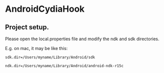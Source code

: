 # AndroidCydiaHook

## Project setup. 

Please open the local.properties file and modify the ndk and sdk directories.

E.g. on mac, it may be like this:
~~~~
sdk.dir=/Users/myname/Library/Android/sdk

ndk.dir=/Users/myname/Library/Android/android-ndk-r15c
~~~~
